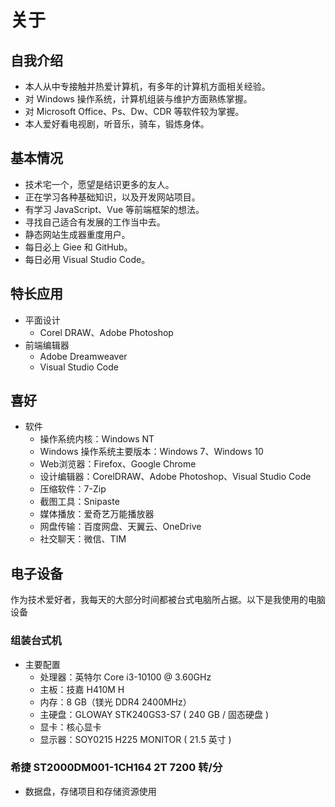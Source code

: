 # 关于

## 自我介绍

- 本人从中专接触并热爱计算机，有多年的计算机方面相关经验。
- 对 Windows 操作系统，计算机组装与维护方面熟练掌握。
- 对 Microsoft Office、Ps、Dw、CDR 等软件较为掌握。
- 本人爱好看电视剧，听音乐，骑车，锻炼身体。

## 基本情况

- 技术宅一个，愿望是结识更多的友人。
- 正在学习各种基础知识，以及开发网站项目。
- 有学习 JavaScript、Vue 等前端框架的想法。
- 寻找自己适合有发展的工作当中去。
- 静态网站生成器重度用户。
- 每日必上 Giee 和 GitHub。
- 每日必用 Visual Studio Code。

## 特长应用

- 平面设计
  - Corel DRAW、Adobe Photoshop
- 前端编辑器
  - Adobe Dreamweaver
  - Visual Studio Code

## 喜好

- 软件
  - 操作系统内核：Windows NT
  - Windows 操作系统主要版本：Windows 7、Windows 10
  - Web浏览器：Firefox、Google Chrome
  - 设计编辑器：CorelDRAW、Adobe Photoshop、Visual Studio Code
  - 压缩软件：7-Zip
  - 截图工具：Snipaste
  - 媒体播放：爱奇艺万能播放器
  - 网盘传输：百度网盘、天翼云、OneDrive
  - 社交聊天：微信、TIM

## 电子设备
作为技术爱好者，我每天的大部分时间都被台式电脑所占据。以下是我使用的电脑设备

### 组装台式机
- 主要配置
  - 处理器：英特尔 Core i3-10100 @ 3.60GHz
  - 主板：技嘉 H410M H
  - 内存：8 GB（镁光 DDR4 2400MHz）
  - 主硬盘：GLOWAY STK240GS3-S7 ( 240 GB / 固态硬盘 )
  - 显卡：核心显卡
  - 显示器：SOY0215 H225 MONITOR ( 21.5 英寸 )

### 希捷 ST2000DM001-1CH164 2T 7200 转/分
- 数据盘，存储项目和存储资源使用